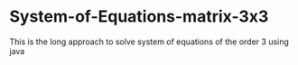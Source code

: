 # System-of-Equations-matrix-3x3
This is the long approach to solve system of equations of the order 3 using java
